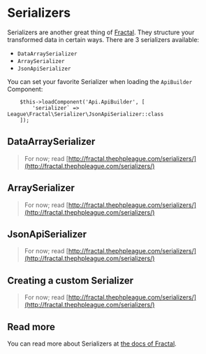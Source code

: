 Serializers
===========

Serializers are another great thing of [Fractal](http://fractal.thephpleague.com). They structure your transformed data in certain ways. There are 3 serializers available:

- `DataArraySerializer`
- `ArraySerializer`
- `JsonApiSerializer`

You can set your favorite Serializer when loading the `ApiBuilder` Component:

```
    $this->loadComponent('Api.ApiBuilder', [
        'serializer` => League\Fractal\Serializer\JsonApiSerializer::class
    ]);
```

## DataArraySerializer

> For now; read [http://fractal.thephpleague.com/serializers/](http://fractal.thephpleague.com/serializers/)

## ArraySerializer

> For now; read [http://fractal.thephpleague.com/serializers/](http://fractal.thephpleague.com/serializers/)

## JsonApiSerializer

> For now; read [http://fractal.thephpleague.com/serializers/](http://fractal.thephpleague.com/serializers/)

## Creating a custom Serializer

> For now; read [http://fractal.thephpleague.com/serializers/](http://fractal.thephpleague.com/serializers/)

## Read more

You can read more about Serializers at [the docs of Fractal](http://fractal.thephpleague.com/serializers/).
